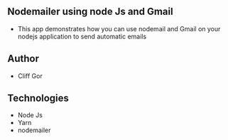 ## Nodemailer using node Js and Gmail
- This app demonstrates how you can use nodemail and Gmail on your nodejs application to send automatic emails

## Author
- Cliff Gor

## Technologies
- Node Js
- Yarn
- nodemailer